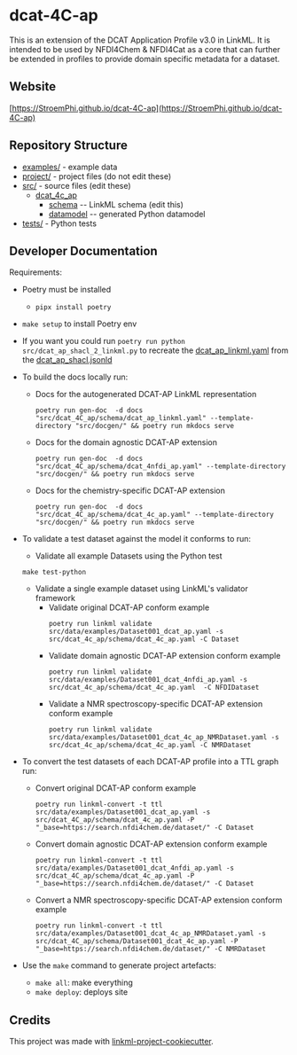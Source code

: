 # dcat-4C-ap

This is an extension of the DCAT Application Profile v3.0 in LinkML. It is intended to be used by NFDI4Chem & NFDI4Cat 
as a core that can further be extended in profiles to provide domain specific metadata for a dataset.

## Website

[https://StroemPhi.github.io/dcat-4C-ap](https://StroemPhi.github.io/dcat-4C-ap)

## Repository Structure

* [examples/](examples/) - example data
* [project/](project/) - project files (do not edit these)
* [src/](src/) - source files (edit these)
  * [dcat_4c_ap](src/dcat_4c_ap)
    * [schema](src/dcat_4c_ap/schema) -- LinkML schema
      (edit this)
    * [datamodel](src/dcat_4c_ap/datamodel) -- generated
      Python datamodel
* [tests/](tests/) - Python tests

## Developer Documentation

Requirements:
*  Poetry must be installed
   * `pipx install poetry`
*  `make setup` to install Poetry env
*  If you want you could run `poetry run python src/dcat_ap_shacl_2_linkml.py` to recreate the [dcat_ap_linkml.yaml](src%2Fdcat_4c_ap%2Fschema%2Fdcat_ap_linkml.yaml) from the [dcat_ap_shacl.jsonld](src%2Fdcat_ap_shacl.jsonld)
* To build the docs locally run: 
  * Docs for the autogenerated DCAT-AP LinkML representation

    ``` 
    poetry run gen-doc  -d docs "src/dcat_4C_ap/schema/dcat_ap_linkml.yaml" --template-directory "src/docgen/" && poetry run mkdocs serve
    ```
  
  * Docs for the domain agnostic DCAT-AP extension
    ```
    poetry run gen-doc  -d docs "src/dcat_4C_ap/schema/dcat_4nfdi_ap.yaml" --template-directory "src/docgen/" && poetry run mkdocs serve
    ```
  
  * Docs for the chemistry-specific DCAT-AP extension
    ```
    poetry run gen-doc  -d docs "src/dcat_4C_ap/schema/dcat_4c_ap.yaml" --template-directory "src/docgen/" && poetry run mkdocs serve
    ```
* To validate a test dataset against the model it conforms to run:
  
  * Validate all example Datasets using the Python test
  ```
  make test-python
  ```
  
  * Validate a single example dataset using LinkML's validator framework
    * Validate original DCAT-AP conform example
      ```
      poetry run linkml validate src/data/examples/Dataset001_dcat_ap.yaml -s src/dcat_4c_ap/schema/dcat_4c_ap.yaml -C Dataset
      ```
    * Validate domain agnostic DCAT-AP extension conform example
      ```
      poetry run linkml validate src/data/examples/Dataset001_dcat_4nfdi_ap.yaml -s src/dcat_4c_ap/schema/dcat_4c_ap.yaml  -C NFDIDataset
      ```
    * Validate a NMR spectroscopy-specific DCAT-AP extension conform example
      ```
      poetry run linkml validate src/data/examples/Dataset001_dcat_4c_ap_NMRDataset.yaml -s 
      src/dcat_4c_ap/schema/dcat_4c_ap.yaml -C NMRDataset
      ```

* To convert the test datasets of each DCAT-AP profile into a TTL graph run:
  * Convert original DCAT-AP conform example
     ```
    poetry run linkml-convert -t ttl src/data/examples/Dataset001_dcat_ap.yaml -s src/dcat_4C_ap/schema/dcat_4c_ap.yaml -P "_base=https://search.nfdi4chem.de/dataset/" -C Dataset
    ```
  * Convert domain agnostic DCAT-AP extension conform example
    ```
    poetry run linkml-convert -t ttl src/data/examples/Dataset001_dcat_4nfdi_ap.yaml -s src/dcat_4C_ap/schema/dcat_4c_ap.yaml -P "_base=https://search.nfdi4chem.de/dataset/" -C Dataset
    ```
  * Convert a NMR spectroscopy-specific DCAT-AP extension conform example
    ```
    poetry run linkml-convert -t ttl src/data/examples/Dataset001_dcat_4c_ap_NMRDataset.yaml -s src/dcat_4C_ap/schema/Dataset001_dcat_4c_ap.yaml -P "_base=https://search.nfdi4chem.de/dataset/" -C NMRDataset
    ```

* Use the `make` command to generate project artefacts:
  * `make all`: make everything
  * `make deploy`: deploys site


## Credits

This project was made with
[linkml-project-cookiecutter](https://github.com/linkml/linkml-project-cookiecutter).
